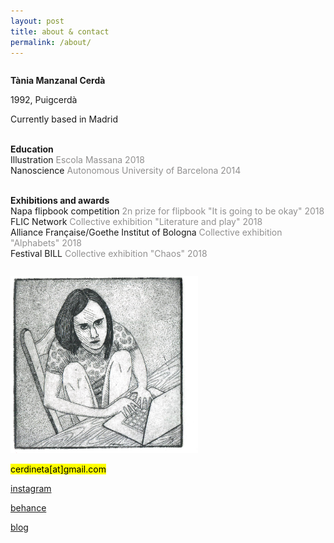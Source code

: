 ```yaml
---
layout: post
title: about & contact
permalink: /about/
---
```



<div class="row">
<div class="column">


<b>Tània Manzanal Cerdà</b> <br>

1992, Puigcerdà <br>

Currently based in Madrid <br><br>


<b>Education</b><br>
Illustration <font color="#919090">Escola Massana 2018</font><br>
Nanoscience <font color="#919090">Autonomous University of Barcelona 2014</font><br><br>

<b>Exhibitions and awards</b><br>
Napa flipbook competition <font color="#919090">2n prize for flipbook "It is going to be okay" 2018</font><br>
FLIC Network <font color="#919090">Collective exhibition "Literature and play" 2018</font><br>
Alliance Française/Goethe Institut of Bologna <font color="#919090">Collective exhibition "Alphabets" 2018</font><br>
Festival BILL <font color="#919090">Collective exhibition "Chaos" 2018</font><br>
</div>

<div class="column-60">


  <img src="/images/selfportrait.jpg" alt="drawing" width="300"><br>

<mark>cerdineta[at]gmail.com</mark><br>

<a target="_blank" rel="noopener noreferrer"  href="https://instagram.com/{{ site.instagram_username }}" >instagram</a><br>

  <a target="_blank" rel="noopener noreferrer"  href="https://behance.net/{{ site.behance_username }}" >behance</a><br>

  <a href="{{ site.baseurl }}/blog/">blog</a><br>






</div>
